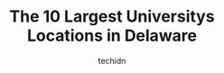 ---
layout: ampstory
image: https://i0.wp.com/paketmu.com/wp-content/uploads/2023/06/wesley-college-dsu-0-in-delaware-1686372197.jpeg?resize=640,853
author: techidn
featured: false
description: Explore the diverse University scene in Delaware, home to an incredible selection of 10 establishments catering to every taste. Whether youre in search of iconic favorites or undiscovered t
title: The 10 Largest Universitys Locations in Delaware
cover:
   title: The 10 Largest Universitys Locations in Delaware
   subtitle: RICKPATE
   background: https://paketmu.com/wp-content/uploads/2023/06/wesley-college-dsu-0-in-delaware-1686372197.jpeg

pages: 
 - layout: thirds
   top: <h1>#1 University of Delaware</h1>
   bottom: "<p>This place is amazing.  When to our granddaughters dance  program.There was 15 -20 different dance groups.  💃 🎶Most definitely a fun time.The University has so much</p>"
   background: https://paketmu.com/wp-content/uploads/2023/06/wesley-college-dsu-1-in-delaware-1686372198.jpeg
   backgroundblur: true
 - layout: thirds
   top: <h1>#2 Wilmington University</h1>
   bottom: "<p>Avoid this school as much as possible. If I would have know that this school wasnt an NJ school, I wouldnt have attended. When it came to making my schedules, theyre b</p>"
   background: https://paketmu.com/wp-content/uploads/2023/06/wesley-college-dsu-2-in-delaware-1686372199.jpeg
   cta:
      link: https://paketmu.com/the-10-largest-universitys-locations-in-delaware/
      text: The 10 Largest Universitys Locations in Delaware
 - layout: thirds
   top: <h1>#3 Delaware State University</h1>
   bottom: "<p>Dont apply if you are white. Equal opportunity/diversity/inclusion does not count for white people. Until we vote these democrats out, white people will be discriminated</p>"
   background: https://paketmu.com/wp-content/uploads/2023/06/wesley-college-dsu-3-in-delaware-1686372200.jpeg
   cta:
      link: https://paketmu.com/the-10-largest-universitys-locations-in-delaware/
      text: The 10 Largest Universitys Locations in Delaware
 - layout: thirds
   top: <h1>#4 University of Delaware English Language Institute (ELI)</h1>
   bottom: "<p>189 W Main St, Newark, DE 19711, United States</p>"
   background: https://images.unsplash.com/photo-1580610447943-1bfbef5efe07?ixlib=rb-4.0.3&ixid=MnwxMjA3fDB8MHxwaG90by1wYWdlfHx8fGVufDB8fHx8&auto=format&fit=crop&w=640&h=853&q=80
   cta:
      link: https://paketmu.com/the-10-largest-universitys-locations-in-delaware/
      text: The 10 Largest Universitys Locations in Delaware
 - layout: thirds
   top: <h1>#5 Wesley College / DSU</h1>
   bottom: "<p>120 N State St, Dover, DE 19901, United States</p>"
   background: https://images.unsplash.com/photo-1609083590460-7b8cc0ca65f8?ixlib=rb-4.0.3&ixid=MnwxMjA3fDB8MHxwaG90by1wYWdlfHx8fGVufDB8fHx8&auto=format&fit=crop&w=640&h=853&q=80
   cta:
      link: https://paketmu.com/the-10-largest-universitys-locations-in-delaware/
      text: The 10 Largest Universitys Locations in Delaware
 - layout: thirds
   top: <h1>#6 University of Delaware STAR Campus</h1>
   bottom: "<p>540 S College Ave, Newark, DE 19713, United States</p>"
   background: https://images.unsplash.com/photo-1533735380053-eb8d0759b24a?ixlib=rb-4.0.3&ixid=MnwxMjA3fDB8MHxwaG90by1wYWdlfHx8fGVufDB8fHx8&auto=format&fit=crop&w=640&h=853&q=80
   cta:
      link: https://paketmu.com/the-10-largest-universitys-locations-in-delaware/
      text: The 10 Largest Universitys Locations in Delaware
 - layout: thirds
   top: <h1>#7 University of Delaware- Wilmington campus</h1>
   bottom: "<p>2700 Pennsylvania Ave, Wilmington, DE 19806, United States</p>"
   background: https://images.unsplash.com/photo-1561679660-d00ee1e0dc8e?ixlib=rb-4.0.3&ixid=MnwxMjA3fDB8MHxwaG90by1wYWdlfHx8fGVufDB8fHx8&auto=format&fit=crop&w=640&h=853&q=80
   cta:
      link: https://paketmu.com/the-10-largest-universitys-locations-in-delaware/
      text: The 10 Largest Universitys Locations in Delaware
 - layout: thirds
   middle: Continue reading...
   background: https://images.unsplash.com/photo-1599422314077-f4dfdaa4cd09?ixlib=rb-4.0.3&ixid=MnwxMjA3fDB8MHxwaG90by1wYWdlfHx8fGVufDB8fHx8&auto=format&fit=crop&w=640&h=853&q=80
   cta:
      link: https://paketmu.com/the-10-largest-universitys-locations-in-delaware/
      text: The 10 Largest Universitys Locations in Delaware
      
---
